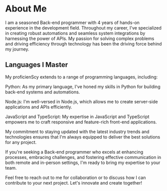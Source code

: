 # About Me
I am a seasoned Back-end programmer with 4 years of hands-on experience in the development field. 
Throughout my career, I've specialized in creating robust automations and seamless system integrations by harnessing the power of APIs. 
My passion for solving complex problems and driving efficiency through technology has been the driving force behind my journey.

## Languages I Master
My proficienScy extends to a range of programming languages, including:

Python: As my primary language, I've honed my skills in Python for building back-end systems and automations.

Node.js: I'm well-versed in Node.js, which allows me to create server-side applications and APIs efficiently.

JavaScript and TypeScript: My expertise in JavaScript and TypeScript empowers me to craft responsive and feature-rich front-end applications.

My commitment to staying updated with the latest industry trends and technologies ensures that I'm always equipped to deliver the best solutions for any project.

If you're seeking a Back-end programmer who excels at enhancing processes, embracing challenges, and fostering effective communication in both remote and in-person settings, I'm ready to bring my expertise to your team.

Feel free to reach out to me for collaboration or to discuss how I can contribute to your next project. Let's innovate and create together!
